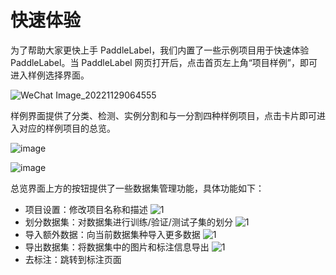 # 快速体验

为了帮助大家更快上手 PaddleLabel，我们内置了一些示例项目用于快速体验 PaddleLabel。当 PaddleLabel 网页打开后，点击首页左上角“项目样例”，即可进入样例选择界面。

![WeChat Image_20221129064555](https://user-images.githubusercontent.com/29757093/204520880-10bb1f89-3d08-4b84-9a5d-31b9b4d923a1.png)

样例界面提供了分类、检测、实例分割和与一分割四种样例项目，点击卡片即可进入对应的样例项目的总览。

![image](https://user-images.githubusercontent.com/29757093/204521038-b085c4a0-3f0b-4f4a-a3eb-8fd4103f2435.png)

![image](https://user-images.githubusercontent.com/29757093/204521289-238e8b59-a68a-44fa-a1b6-26a3c1a286a7.png)

总览界面上方的按钮提供了一些数据集管理功能，具体功能如下：

- 项目设置：修改项目名称和描述
  ![1](https://user-images.githubusercontent.com/29757093/206072481-318551ce-69fb-40bb-9f2a-076d076f72c1.png)
- 划分数据集：对数据集进行训练/验证/测试子集的划分
  ![1](https://user-images.githubusercontent.com/29757093/206072638-187a0c1a-d6c6-4389-b5c7-0faa08cd646e.png)
- 导入额外数据：向当前数据集种导入更多数据
  ![1](https://user-images.githubusercontent.com/29757093/206072742-34c19214-463b-455e-bc46-25de0bf81096.png)
- 导出数据集：将数据集中的图片和标注信息导出
  ![1](https://user-images.githubusercontent.com/29757093/206072833-18ebcfe7-e67f-4ff6-ae0a-91de56ba647a.png)
- 去标注：跳转到标注页面
